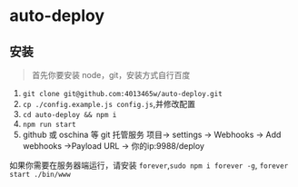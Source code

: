 # auto-deploy
## 安装
> 首先你要安装 node，git，安装方式自行百度

1. `git clone git@github.com:4013465w/auto-deploy.git`
2. `cp ./config.example.js config.js`,并修改配置
2. `cd auto-deploy && npm i`
3. `npm run start`
4. github 或 oschina 等 git 托管服务 项目-> settings -> Webhooks -> Add webhooks ->Payload URL -> 你的ip:9988/deploy

如果你需要在服务器端运行，请安装 `forever`,`sudo npm i forever -g`, `forever start ./bin/www`